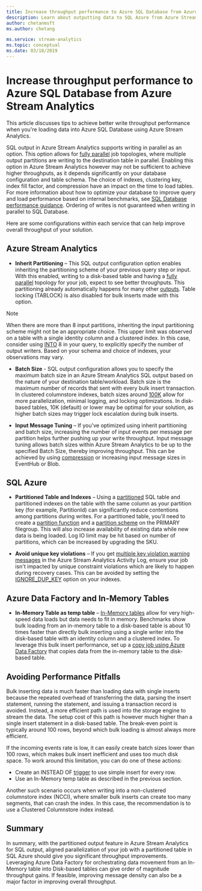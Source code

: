 ```yaml
---
title: Increase throughput performance to Azure SQL Database from Azure Stream Analytics
description: Learn about outputting data to SQL Azure from Azure Stream Analytics and achieve higher write throughput rates.
author: chetanmsft
ms.author: chetang

ms.service: stream-analytics
ms.topic: conceptual
ms.date: 03/18/2019
---
```

# Increase throughput performance to Azure SQL Database from Azure Stream Analytics

This article discusses tips to achieve better write throughput performance when you're loading data into Azure SQL Database using Azure Stream Analytics.

SQL output in Azure Stream Analytics supports writing in parallel as an option. This option allows for [fully parallel](stream-analytics-parallelization.md#embarrassingly-parallel-jobs) job topologies, where multiple output partitions are writing to the destination table in parallel. Enabling this option in Azure Stream Analytics however may not be sufficient to achieve higher throughputs, as it depends significantly on your database configuration and table schema. The choice of indexes, clustering key, index fill factor, and compression have an impact on the time to load tables. For more information about how to optimize your database to improve query and load performance based on internal benchmarks, see [SQL Database performance guidance](../azure-sql/database/performance-guidance.md). Ordering of writes is not guaranteed when writing in parallel to SQL Database.

Here are some configurations within each service that can help improve overall throughput of your solution.

## Azure Stream Analytics

- **Inherit Partitioning** – This SQL output configuration option enables inheriting the partitioning scheme of your previous query step or input. With this enabled, writing to a disk-based table and having a [fully parallel](stream-analytics-parallelization.md#embarrassingly-parallel-jobs) topology for your job, expect to see better throughputs. This partitioning already automatically happens for many other [outputs](stream-analytics-parallelization.md#partitions-in-inputs-and-outputs). Table locking (TABLOCK) is also disabled for bulk inserts made with this option.

> [!NOTE] 
> When there are more than 8 input partitions, inheriting the input partitioning scheme might not be an appropriate choice. This upper limit was observed on a table with a single identity column and a clustered index. In this case, consider using [INTO](/stream-analytics-query/into-azure-stream-analytics#into-shard-count) 8 in your query, to explicitly specify the number of output writers. Based on your schema and choice of indexes, your observations may vary.

- **Batch Size** - SQL output configuration allows you to specify the maximum batch size in an Azure Stream Analytics SQL output based on the nature of your destination table/workload. Batch size is the maximum number of records that sent with every bulk insert transaction. In clustered columnstore indexes, batch sizes around [100K](/sql/relational-databases/indexes/columnstore-indexes-data-loading-guidance) allow for more parallelization, minimal logging, and locking optimizations. In disk-based tables, 10K (default) or lower may be optimal for your solution, as higher batch sizes may trigger lock escalation during bulk inserts.

- **Input Message Tuning** – If you've optimized using inherit partitioning and batch size, increasing the number of input events per message per partition helps further pushing up your write throughput. Input message tuning allows batch sizes within Azure Stream Analytics to be up to the specified Batch Size, thereby improving throughput. This can be achieved by using [compression](stream-analytics-define-inputs.md) or increasing input message sizes in EventHub or Blob.

## SQL Azure

- **Partitioned Table and Indexes** – Using a [partitioned](/sql/relational-databases/partitions/partitioned-tables-and-indexes) SQL table and partitioned indexes on the table with the same column as your partition key (for example, PartitionId) can significantly reduce contentions among partitions during writes. For a partitioned table, you'll need to create a [partition function](/sql/t-sql/statements/create-partition-function-transact-sql) and a [partition scheme](/sql/t-sql/statements/create-partition-scheme-transact-sql) on the PRIMARY filegroup. This will also increase availability of existing data while new data is being loaded. Log IO limit may be hit based on number of partitions, which can be increased by upgrading the SKU.

- **Avoid unique key violations** – If you get [multiple key violation warning messages](stream-analytics-troubleshoot-output.md#key-violation-warning-with-azure-sql-database-output) in the Azure Stream Analytics Activity Log, ensure your job isn't impacted by unique constraint violations which are likely to happen during recovery cases. This can be avoided by setting the [IGNORE\_DUP\_KEY](stream-analytics-troubleshoot-output.md#key-violation-warning-with-azure-sql-database-output) option on your indexes.

## Azure Data Factory and In-Memory Tables

- **In-Memory Table as temp table** – [In-Memory tables](/sql/relational-databases/in-memory-oltp/in-memory-oltp-in-memory-optimization) allow for very high-speed data loads but data needs to fit in memory. Benchmarks show bulk loading from an in-memory table to a disk-based table is about 10 times faster than directly bulk inserting using a single writer into the disk-based table with an identity column and a clustered index. To leverage this bulk insert performance, set up a [copy job using Azure Data Factory](../data-factory/connector-azure-sql-database.md) that copies data from the in-memory table to the disk-based table.

## Avoiding Performance Pitfalls
Bulk inserting data is much faster than loading data with single inserts because the repeated overhead of transferring the data, parsing the insert statement, running the statement, and issuing a transaction record is avoided. Instead, a more efficient path is used into the storage engine to stream the data. The setup cost of this path is however much higher than a single insert statement in a disk-based table. The break-even point is typically around 100 rows, beyond which bulk loading is almost always more efficient. 

If the incoming events rate is low, it can easily create batch sizes lower than 100 rows, which makes bulk insert inefficient and uses too much disk space. To work around this limitation, you can do one of these actions:
* Create an INSTEAD OF [trigger](/sql/t-sql/statements/create-trigger-transact-sql) to use simple insert for every row.
* Use an In-Memory temp table as described in the previous section.

Another such scenario occurs when writing into a non-clustered columnstore index (NCCI), where smaller bulk inserts can create too many segments, that can crash the index. In this case, the recommendation is to use a Clustered Columnstore index instead.

## Summary

In summary, with the partitioned output feature in Azure Stream Analytics for SQL output, aligned parallelization of your job with a partitioned table in SQL Azure should give you significant throughput improvements. Leveraging Azure Data Factory for orchestrating data movement from an In-Memory table into Disk-based tables can give order of magnitude throughput gains. If feasible, improving message density can also be a major factor in improving overall throughput.
